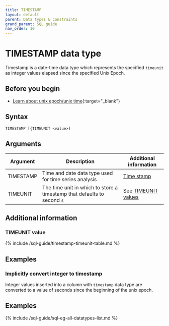 ```yaml
---
title: TIMESTAMP
layout: default
parent: Data types & constraints
grand_parent: SQL guide
nav_order: 10
---
```


# TIMESTAMP data type

Timestamp is a date-time data type which represents the specified `timeunit` as integer values elapsed since the specified Unix Epoch.

## Before you begin
* [Learn about unix epoch/unix time](https://en.wikipedia.org/wiki/Unix_time){:target="_blank"}

## Syntax

```
TIMESTAMP [{TIMEUNIT <value>]
```

## Arguments

| Argument | Description | Additional information |
|---|---|---|
| TIMESTAMP | Time and date data type used for time series analysis | [Time stamp](https://en.wikipedia.org/wiki/Timestamp) |
| TIMEUNIT | The time unit in which to store a timestamp that defaults to second `s` | See [TIMEUNIT values](#timeunit-value) |

## Additional information

### TIMEUNIT value

{% include /sql-guide/timestamp-timeunit-table.md %}

## Examples

### Implicitly convert integer to timestamp

Integer values inserted into a column with `timestamp` data type are converted to a value of seconds since the beginning of the unix epoch.

## Examples

{% include /sql-guide/sql-eg-all-datatypes-list.md %}

<!-- Incorporate into the examples
#### Demo table

```sql
create table demo
    (_id id, ts timestamp timeunit 's');

insert into demo(_id, ts)
    values (1, 0);
insert into demo(_id, ts)
    values (2, 86400);
insert into demo(_id, ts)
    values (3, 90061);
insert into demo(_id, ts)
    values (4, -86400);
```

#### SELECT() statement

```sql
select _id, ts from demo;
```

#### Results

```
| _id |           ts                  |
|-----|-------------------------------|
| 1   | 1970-01-01 00:00:00 +0000 UTC |
| 2   | 1970-01-02 00:00:00 +0000 UTC |
| 3   | 1970-01-02 01:01:01 +0000 UTC |
| 4   | 1969-12-31 00:00:00 +0000 UTC |
``` -->
